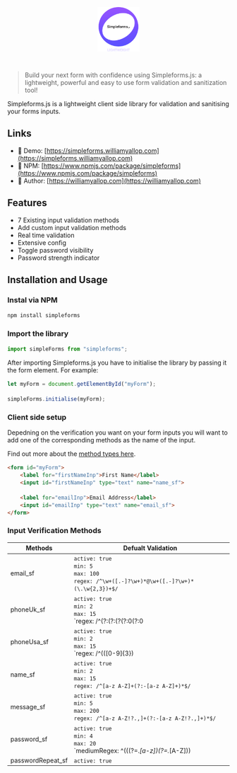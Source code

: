 <p align="center"><img align="center" style="height:100px" src="images/simpleFormsLogo.png"/></p><br/>

> Build your next form with confidence using Simpleforms.js: a lightweight, powerful and easy to use form validation and sanitization tool!

Simpleforms.js is a lightweight client side library for validation and sanitising your forms inputs. 

## Links

- 📱 Demo: [https://simpleforms.williamyallop.com](https://simpleforms.williamyallop.com)
- 🔗 NPM: [https://www.npmjs.com/package/simpleforms](https://www.npmjs.com/package/simpleforms)
- 👱 Author: [https://williamyallop.com](https://williamyallop.com)

## Features

- 7 Existing input validation methods
- Add custom input validation methods
- Real time validation
- Extensive config
- Toggle password visibility
- Password strength indicator

## Installation and Usage

### Instal via NPM

```sh
npm install simpleforms
```

### Import the library

```javascript
import simpleForms from "simpleforms";
```

After importing Simpleforms.js you have to initialise the library by passing it the form element. For example:

```javascript
let myForm = document.getElementById("myForm");

simpleForms.initialise(myForm);
```
### Client side setup

Depedning on the verification you want on your form inputs you will want to add one of the corresponding methods as the name of the input. 

Find out more about the [method types here](#input-verification-methods).

```html
<form id="myForm">
    <label for="firstNameInp">First Name</label>
    <input id="firstNameInp" type="text" name="name_sf">

    <label for="emailInp">Email Address</label>
    <input id="emailInp" type="text" name="email_sf">
</form>
```

### Input Verification Methods

| Methods           | Defualt Validation                                                       |
|-------------------|--------------------------------------------------------------------------|
| email_sf          | `active: true`<br> `min: 5`<br> `max: 100`<br> `regex: /^\w+([.-]?\w+)*@\w+([.-]?\w+)*(\.\w{2,3})+$/` |
| phoneUk_sf        | `active: true`<br> `min: 2`<br> `max: 15`<br> `regex: /^(?:(?:\(?(?:0(?:0|11)\)?[\s-]?\(?|\+)44\)?[\s-]?(?:\(?0\)?[\s-]?)?)|(?:\(?0))(?:(?:\d{5}\)?[\s-]?\d{4,5})|(?:\d{4}\)?[\s-]?(?:\d{5}|\d{3}[\s-]?\d{3}))|(?:\d{3}\)?[\s-]?\d{3}[\s-]?\d{3,4})|(?:\d{2}\)?[\s-]?\d{4}[\s-]?\d{4}))(?:[\s-]?(?:x|ext\.?|#)\d{3,4})?$/` |
| phoneUsa_sf       | `active: true`<br> `min: 2`<br> `max: 15`<br> `regex: /^(\([0-9]{3}\) |[0-9]{3}-)[0-9]{3}-[0-9]{4}$/` |
| name_sf           | `active: true`<br> `min: 2`<br> `max: 15`<br> `regex: /^[a-z A-Z]+(?:-[a-z A-Z]+)*$/` |
| message_sf        | `active: true`<br> `min: 5`<br> `max: 200`<br> `regex: /^[a-z A-Z!?.,]+(?:-[a-z A-Z!?.,]+)*$/` |
| password_sf       | `active: true`<br> `min: 4`<br> `max: 20`<br> `mediumRegex: ^(((?=.*[a-z])(?=.*[A-Z]))|((?=.*[a-z])(?=.*[0-9]))|((?=.*[A-Z])(?=.*[0-9])))(?=.{8,})`<br> `strongRegex: ^(?=.*[a-z])(?=.*[A-Z])(?=.*[0-9])(?=.*[!@#$%^&*])(?=.{8,})` |
| passwordRepeat_sf | `active: true` |

